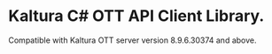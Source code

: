 # Kaltura C# OTT API Client Library.
Compatible with Kaltura OTT server version 8.9.6.30374 and above.
